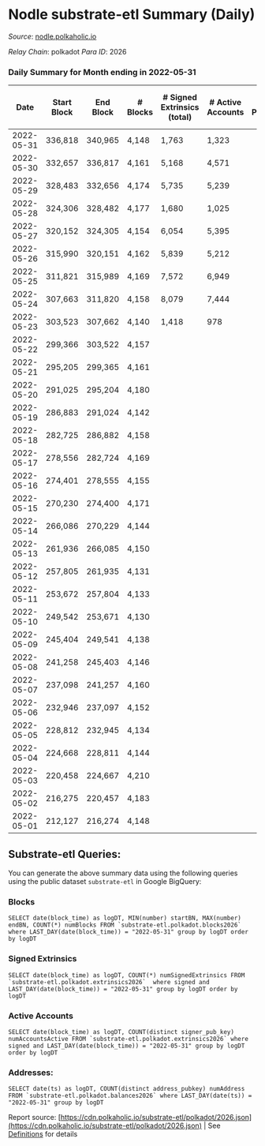 # Nodle substrate-etl Summary (Daily)

_Source_: [nodle.polkaholic.io](https://nodle.polkaholic.io)

*Relay Chain*: polkadot
*Para ID*: 2026



### Daily Summary for Month ending in 2022-05-31


| Date | Start Block | End Block | # Blocks | # Signed Extrinsics (total) | # Active Accounts | # Passive | # New | # Addresses with Balances | # Events | # Transfers | # XCM Transfers In | # XCM Transfers Out |
| ---- | ----------- | --------- | -------- | --------------------------- | ----------------- | --------- | ----- | ------------------------- | -------- | ----------- | ------------------ | ------------------- |
| 2022-05-31 | 336,818 | 340,965 | 4,148  | 1,763 | 1,323 |  |  | 432,033 | 836,807 | 203,938  |   |   |
| 2022-05-30 | 332,657 | 336,817 | 4,161  | 5,168 | 4,571 |  |  |  | 42,230 | 207,129  |   |   |
| 2022-05-29 | 328,483 | 332,656 | 4,174  | 5,735 | 5,239 |  |  |  | 45,182 | 232,631  |   |   |
| 2022-05-28 | 324,306 | 328,482 | 4,177  | 1,680 | 1,025 |  |  | 437,445 | 16,626 | 243,536  |   |   |
| 2022-05-27 | 320,152 | 324,305 | 4,154  | 6,054 | 5,395 |  |  | 435,101 | 47,142 | 252,886  |   |   |
| 2022-05-26 | 315,990 | 320,151 | 4,162  | 5,839 | 5,212 |  |  | 436,019 | 1,025,449 | 246,938  |   |   |
| 2022-05-25 | 311,821 | 315,989 | 4,169  | 7,572 | 6,949 |  |  |  | 1,049,842 | 251,779  |   |   |
| 2022-05-24 | 307,663 | 311,820 | 4,158  | 8,079 | 7,444 |  |  | 442,625 | 61,256 | 245,762  |   |   |
| 2022-05-23 | 303,523 | 307,662 | 4,140  | 1,418 | 978 |  |  | 447,982 | 648,978 | 158,178  |   |   |
| 2022-05-22 | 299,366 | 303,522 | 4,157  |  |  |  |  | 9 | 8,316 |   |   |   |
| 2022-05-21 | 295,205 | 299,365 | 4,161  |  |  |  |  | 9 | 8,324 |   |   |   |
| 2022-05-20 | 291,025 | 295,204 | 4,180  |  |  |  |  | 9 | 8,363 |   |   |   |
| 2022-05-19 | 286,883 | 291,024 | 4,142  |  |  |  |  | 9 | 8,286 |   |   |   |
| 2022-05-18 | 282,725 | 286,882 | 4,158  |  |  |  |  | 9 | 8,318 |   |   |   |
| 2022-05-17 | 278,556 | 282,724 | 4,169  |  |  |  |  | 9 | 8,341 |   |   |   |
| 2022-05-16 | 274,401 | 278,555 | 4,155  |  |  |  |  |  | 8,312 |   |   |   |
| 2022-05-15 | 270,230 | 274,400 | 4,171  |  |  |  |  |  | 8,344 |   |   |   |
| 2022-05-14 | 266,086 | 270,229 | 4,144  |  |  |  |  |  | 8,291 |   |   |   |
| 2022-05-13 | 261,936 | 266,085 | 4,150  |  |  |  |  |  | 8,302 |   |   |   |
| 2022-05-12 | 257,805 | 261,935 | 4,131  |  |  |  |  |  | 8,264 |   |   |   |
| 2022-05-11 | 253,672 | 257,804 | 4,133  |  |  |  |  |  | 8,269 |   |   |   |
| 2022-05-10 | 249,542 | 253,671 | 4,130  |  |  |  |  |  | 8,262 |   |   |   |
| 2022-05-09 | 245,404 | 249,541 | 4,138  |  |  |  |  |  | 8,278 |   |   |   |
| 2022-05-08 | 241,258 | 245,403 | 4,146  |  |  |  |  |  | 8,294 |   |   |   |
| 2022-05-07 | 237,098 | 241,257 | 4,160  |  |  |  |  |  | 8,323 |   |   |   |
| 2022-05-06 | 232,946 | 237,097 | 4,152  |  |  |  |  |  | 8,306 |   |   |   |
| 2022-05-05 | 228,812 | 232,945 | 4,134  |  |  |  |  |  | 8,270 |   |   |   |
| 2022-05-04 | 224,668 | 228,811 | 4,144  |  |  |  |  |  | 8,291 |   |   |   |
| 2022-05-03 | 220,458 | 224,667 | 4,210  |  |  |  |  |  | 8,422 |   |   |   |
| 2022-05-02 | 216,275 | 220,457 | 4,183  |  |  |  |  |  | 8,368 |   |   |   |
| 2022-05-01 | 212,127 | 216,274 | 4,148  |  |  |  |  |  | 8,299 |   |   |   |

## Substrate-etl Queries:
You can generate the above summary data using the following queries using the public dataset `substrate-etl` in Google BigQuery:


### Blocks
```
SELECT date(block_time) as logDT, MIN(number) startBN, MAX(number) endBN, COUNT(*) numBlocks FROM `substrate-etl.polkadot.blocks2026`  where LAST_DAY(date(block_time)) = "2022-05-31" group by logDT order by logDT
```


### Signed Extrinsics
```
SELECT date(block_time) as logDT, COUNT(*) numSignedExtrinsics FROM `substrate-etl.polkadot.extrinsics2026`  where signed and LAST_DAY(date(block_time)) = "2022-05-31" group by logDT order by logDT
```


### Active Accounts
```
SELECT date(block_time) as logDT, COUNT(distinct signer_pub_key) numAccountsActive FROM `substrate-etl.polkadot.extrinsics2026` where signed and LAST_DAY(date(block_time)) = "2022-05-31" group by logDT order by logDT
```


### Addresses:
```
SELECT date(ts) as logDT, COUNT(distinct address_pubkey) numAddress FROM `substrate-etl.polkadot.balances2026` where LAST_DAY(date(ts)) = "2022-05-31" group by logDT
```



Report source: [https://cdn.polkaholic.io/substrate-etl/polkadot/2026.json](https://cdn.polkaholic.io/substrate-etl/polkadot/2026.json) | See [Definitions](/DEFINITIONS.md) for details
